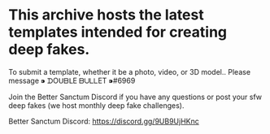 # This archive hosts the latest templates intended for creating deep fakes.
To submit a template, whether it be a photo, video, or 3D model.. Please message ⁍ ᗪOᑌᗷᒪE ᗷᑌᒪᒪET ⁍#6969 

Join the Better Sanctum Discord if you have any questions or post your sfw deep fakes (we host monthly deep fake challenges).

Better Sanctum Discord: https://discord.gg/9UB9UjHKnc
